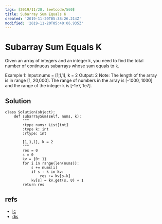 ```yaml
---
tags: [2019/11/20, leetcode/560]
title: Subarray Sum Equals K
created: '2019-11-20T05:38:26.214Z'
modified: '2019-11-20T05:40:06.935Z'
---
```


# Subarray Sum Equals K

Given an array of integers and an integer k, you need to find the total number of continuous subarrays whose sum equals to k.

Example 1:
Input:nums = [1,1,1], k = 2
Output: 2
Note:
The length of the array is in range [1, 20,000].
The range of numbers in the array is [-1000, 1000] and the range of the integer k is [-1e7, 1e7].

## Solution

```
class Solution(object):
    def subarraySum(self, nums, k):
        """
        :type nums: List[int]
        :type k: int
        :rtype: int

        [1,1,1], k = 2
        """
        res = 0
        s = 0
        kv = {0: 1}
        for i in range(len(nums)):
            s += nums[i]
            if s - k in kv:
                res += kv[s-k]
            kv[s] = kv.get(s, 0) + 1
        return res

```

## refs

* [lc](https://leetcode.com/problems/subarray-sum-equals-k/)
* [dis](https://leetcode.com/problems/subarray-sum-equals-k/discuss/190674/Python-O(n)-Based-on-%22running_sum%22-concept-of-%22Cracking-the-coding-interview%22-book)
